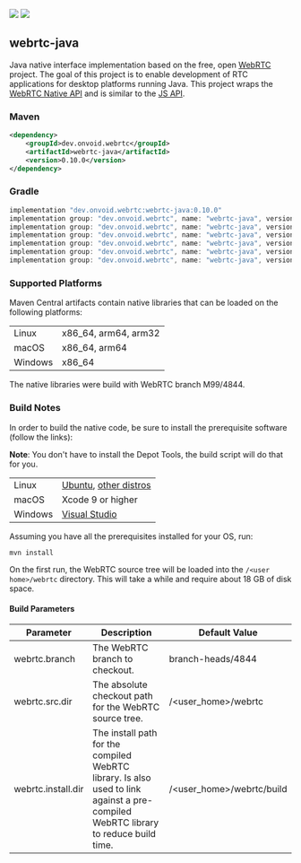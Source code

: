 [![](https://github.com/devopvoid/webrtc-java/actions/workflows/build.yml/badge.svg)](https://github.com/devopvoid/webrtc-java/actions/workflows/build.yml)
[![](https://img.shields.io/maven-central/v/dev.onvoid.webrtc/webrtc-java.svg?label=Maven%20Central&logo=apache-maven)](https://search.maven.org/search?q=g:%22dev.onvoid.webrtc%22%20AND%20a:%22webrtc-java%22)

## webrtc-java

Java native interface implementation based on the free, open [WebRTC](https://webrtc.org) project. The goal of this project is to enable development of RTC applications for desktop platforms running Java. This project wraps the [WebRTC Native API](https://webrtc.github.io/webrtc-org/native-code/native-apis) and is similar to the [JS API](https://w3c.github.io/webrtc-pc).

### Maven

```xml
<dependency>
    <groupId>dev.onvoid.webrtc</groupId>
    <artifactId>webrtc-java</artifactId>
    <version>0.10.0</version>
</dependency>
```

### Gradle

```groovy
implementation "dev.onvoid.webrtc:webrtc-java:0.10.0"
implementation group: "dev.onvoid.webrtc", name: "webrtc-java", version: "0.10.0", classifier: "windows-x86_64"
implementation group: "dev.onvoid.webrtc", name: "webrtc-java", version: "0.10.0", classifier: "macos-x86_64"
implementation group: "dev.onvoid.webrtc", name: "webrtc-java", version: "0.10.0", classifier: "macos-aarch64"
implementation group: "dev.onvoid.webrtc", name: "webrtc-java", version: "0.10.0", classifier: "linux-x86_64"
implementation group: "dev.onvoid.webrtc", name: "webrtc-java", version: "0.10.0", classifier: "linux-aarch64"
implementation group: "dev.onvoid.webrtc", name: "webrtc-java", version: "0.10.0", classifier: "linux-aarch32"
```

### Supported Platforms
Maven Central artifacts contain native libraries that can be loaded on the following platforms:

<table>
  <tr>
    <td>Linux</td>
    <td>x86_64, arm64, arm32</td>
  </tr>
  <tr>
    <td>macOS</td>
    <td>x86_64, arm64</td>
  </tr>
  <tr>
    <td>Windows</td>
    <td>x86_64</td>
  </tr>
</table>

The native libraries were build with WebRTC branch M99/4844.

### Build Notes

In order to build the native code, be sure to install the prerequisite software (follow the links):

**Note**: You don't have to install the Depot Tools, the build script will do that for you.

<table>
  <tr>
    <td>Linux</td>
    <td><a href="https://chromium.googlesource.com/chromium/src/+/master/docs/linux/build_instructions.md#system-requirements">Ubuntu</a>, <a href="https://chromium.googlesource.com/chromium/src/+/master/docs/linux/build_instructions.md#Notes-for-other-distros">other distros</a></td>
  </tr>
  <tr>
    <td>macOS</td>
    <td>Xcode 9 or higher</td>
  </tr>
  <tr>
    <td>Windows</td>
    <td><a href="https://chromium.googlesource.com/chromium/src/+/master/docs/windows_build_instructions.md#visual-studio">Visual Studio</a></td>
  </tr>
</table>

Assuming you have all the prerequisites installed for your OS, run:

```
mvn install
```

On the first run, the WebRTC source tree will be loaded into the `/<user home>/webrtc` directory. This will take a while and require about 18 GB of disk space.

#### Build Parameters

| Parameter          | Description                                            | Default Value               |
| ------------------ | ------------------------------------------------------ |-----------------------------|
| webrtc.branch      | The WebRTC branch to checkout.                         | branch-heads/4844           |
| webrtc.src.dir     | The absolute checkout path for the WebRTC source tree. | /\<user_home\>/webrtc       |
| webrtc.install.dir | The install path for the compiled WebRTC library. Is also used to link against a pre-compiled WebRTC library to reduce build time. | /\<user_home\>/webrtc/build |
